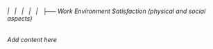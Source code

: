 ###### |   |   |   |   |   ├── Work Environment Satisfaction (physical and social aspects)

*Add content here*